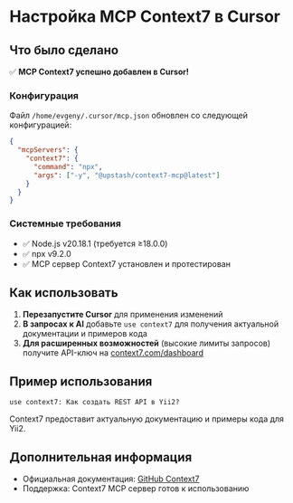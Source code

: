 # Настройка MCP Context7 в Cursor

## Что было сделано

✅ **MCP Context7 успешно добавлен в Cursor!**

### Конфигурация
Файл `/home/evgeny/.cursor/mcp.json` обновлен со следующей конфигурацией:

```json
{
  "mcpServers": {
    "context7": {
      "command": "npx",
      "args": ["-y", "@upstash/context7-mcp@latest"]
    }
  }
}
```

### Системные требования
- ✅ Node.js v20.18.1 (требуется ≥18.0.0)
- ✅ npx v9.2.0
- ✅ MCP сервер Context7 установлен и протестирован

## Как использовать

1. **Перезапустите Cursor** для применения изменений
2. **В запросах к AI** добавьте `use context7` для получения актуальной документации и примеров кода
3. **Для расширенных возможностей** (высокие лимиты запросов) получите API-ключ на [context7.com/dashboard](https://context7.com/dashboard)

## Пример использования

```
use context7: Как создать REST API в Yii2?
```

Context7 предоставит актуальную документацию и примеры кода для Yii2.

## Дополнительная информация

- Официальная документация: [GitHub Context7](https://github.com/upstash/context7)
- Поддержка: Context7 MCP сервер готов к использованию
